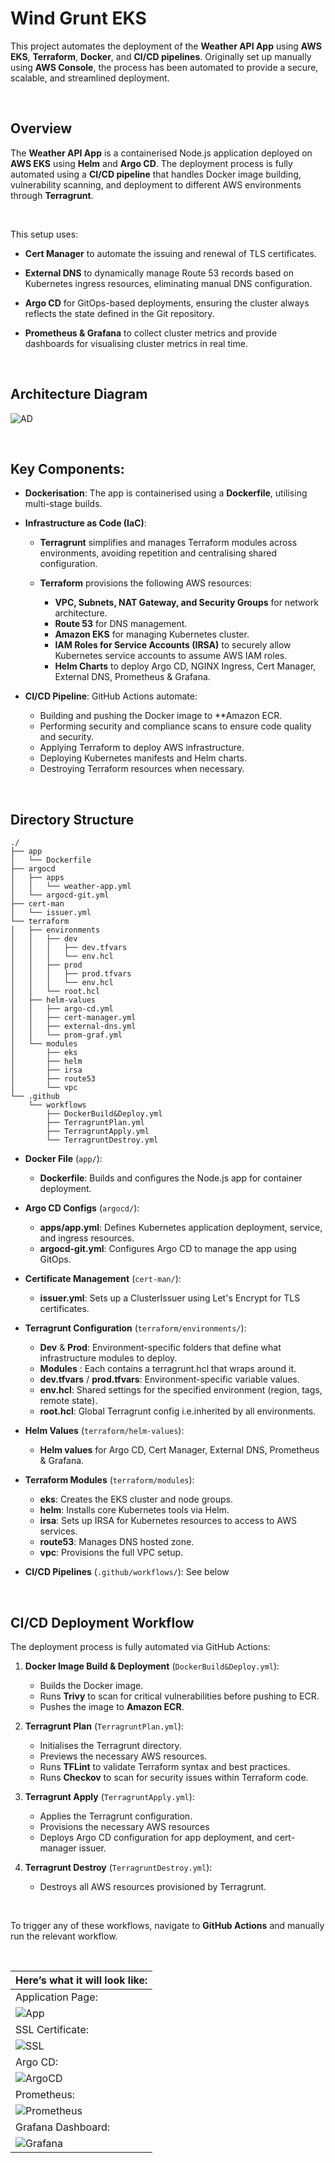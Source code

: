 # Wind Grunt EKS

This project automates the deployment of the **Weather API App** using **AWS EKS**, **Terraform**, **Docker**, and **CI/CD pipelines**. Originally set up manually using **AWS Console**, the process has been automated to provide a secure, scalable, and streamlined deployment.

<br>

## Overview

The **Weather API App** is a containerised Node.js application deployed on **AWS EKS** using **Helm** and **Argo CD**. The deployment process is fully automated using a **CI/CD pipeline** that handles Docker image building, vulnerability scanning, and deployment to different AWS environments through **Terragrunt**.

<br>

This setup uses:


- **Cert Manager** to automate the issuing and renewal of TLS certificates.

- **External DNS** to dynamically manage Route 53 records based on Kubernetes ingress resources, eliminating manual DNS configuration.

- **Argo CD** for GitOps-based deployments, ensuring the cluster always reflects the state defined in the Git repository.

- **Prometheus & Grafana** to collect cluster metrics and provide dashboards for visualising cluster metrics in real time.

<br>

## Architecture Diagram

![AD](https://raw.githubusercontent.com/JunedConnect/project-bravo-terragrunt/main/images/Architecture%20Diagram.png)

<br>

## Key Components:

- **Dockerisation**: The app is containerised using a **Dockerfile**, utilising multi-stage builds.

- **Infrastructure as Code (IaC)**:

    - **Terragrunt** simplifies and manages Terraform modules across environments, avoiding repetition and centralising shared configuration.

    - **Terraform** provisions the following AWS resources:
        - **VPC, Subnets, NAT Gateway, and Security Groups** for network architecture.
        - **Route 53** for DNS management.
        - **Amazon EKS** for managing Kubernetes cluster.
        - **IAM Roles for Service Accounts (IRSA)** to securely allow Kubernetes service accounts to assume AWS IAM roles.
        - **Helm Charts** to deploy Argo CD, NGINX Ingress, Cert Manager, External DNS, Prometheus & Grafana.

- **CI/CD Pipeline**: GitHub Actions automate:
    - Building and pushing the Docker image to **Amazon ECR.
    - Performing security and compliance scans to ensure code quality and security.
    - Applying Terraform to deploy AWS infrastructure.
    - Deploying Kubernetes manifests and Helm charts.
    - Destroying Terraform resources when necessary.

<br>

## Directory Structure

```
./
├── app
│   └── Dockerfile
├── argocd
│   ├── apps
│   │   └── weather-app.yml
│   └── argocd-git.yml
├── cert-man
│   └── issuer.yml
└── terraform
│   ├── environments
│   │   ├── dev
│   │   │   ├── dev.tfvars
│   │   │   └── env.hcl
│   │   ├── prod
│   │   │   ├── prod.tfvars
│   │   │   └── env.hcl
│   │   └── root.hcl
│   ├── helm-values
│   │   ├── argo-cd.yml
│   │   ├── cert-manager.yml
│   │   ├── external-dns.yml
│   │   └── prom-graf.yml
│   └── modules
│       ├── eks
│       ├── helm
│       ├── irsa
│       ├── route53
│       └── vpc
└── .github
    └── workflows
        ├── DockerBuild&Deploy.yml
        ├── TerragruntPlan.yml
        ├── TerragruntApply.yml
        └── TerragruntDestroy.yml
```

- **Docker File** (`app/`):
    - **Dockerfile**: Builds and configures the Node.js app for container deployment.

- **Argo CD Configs** (`argocd/`):
    - **apps/app.yml**: Defines Kubernetes application deployment, service, and ingress resources.
    - **argocd-git.yml**: Configures Argo CD to manage the app using GitOps.

- **Certificate Management** (`cert-man/`):
    - **issuer.yml**: Sets up a ClusterIssuer using Let's Encrypt for TLS certificates.

- **Terragrunt Configuration** (`terraform/environments/`):
    - **Dev** & **Prod**: Environment-specific folders that define what infrastructure modules to deploy.
    - **Modules** : Each contains a terragrunt.hcl that wraps around it.
    - **dev.tfvars** / **prod.tfvars**: Environment-specific variable values.
    - **env.hcl**: Shared settings for the specified environment (region, tags, remote state).
    - **root.hcl**: Global Terragrunt config i.e.inherited by all environments.

- **Helm Values** (`terraform/helm-values`):
    - **Helm values** for Argo CD, Cert Manager, External DNS, Prometheus & Grafana.

- **Terraform Modules** (`terraform/modules`):
    - **eks**: Creates the EKS cluster and node groups.
    - **helm**: Installs core Kubernetes tools via Helm.
    - **irsa**: Sets up IRSA for Kubernetes resources to access to AWS services.
    - **route53**: Manages DNS hosted zone.
    - **vpc**: Provisions the full VPC setup.

- **CI/CD Pipelines** (`.github/workflows/`): See below

<br>


## CI/CD Deployment Workflow

The deployment process is fully automated via GitHub Actions:

1. **Docker Image Build & Deployment** (`DockerBuild&Deploy.yml`):
    - Builds the Docker image.
    - Runs **Trivy** to scan for critical vulnerabilities before pushing to ECR.
    - Pushes the image to **Amazon ECR**.

2. **Terragrunt Plan** (`TerragruntPlan.yml`):
    - Initialises the Terragrunt directory.
    - Previews the necessary AWS resources.
    - Runs **TFLint** to validate Terraform syntax and best practices.
    - Runs **Checkov** to scan for security issues within Terraform code.

3. **Terragrunt Apply** (`TerragruntApply.yml`):
    - Applies the Terragrunt configuration.
    - Provisions the necessary AWS resources
    - Deploys Argo CD configuration for app deployment, and cert-manager issuer.

4. **Terragrunt Destroy** (`TerragruntDestroy.yml`):
    - Destroys all AWS resources provisioned by Terragrunt.

<br>

To trigger any of these workflows, navigate to **GitHub Actions** and manually run the relevant workflow.

<br>

|Here’s what it will look like:|
|-------|
|Application Page:|
| ![App](https://raw.githubusercontent.com/JunedConnect/project-bravo-terragrunt/main/images/App%20Page.png) |
|SSL Certificate:|
| ![SSL](https://raw.githubusercontent.com/JunedConnect/project-bravo-terragrunt/main/images/SSL%20Certificate.png) |
|Argo CD:|
| ![ArgoCD](https://raw.githubusercontent.com/JunedConnect/project-bravo-terragrunt/main/images/ArgoCD%20Page.png) |
|Prometheus:|
| ![Prometheus](https://raw.githubusercontent.com/JunedConnect/project-bravo-terragrunt/main/images/Prometheus%20Page.png) |
|Grafana Dashboard:|
| ![Grafana](https://raw.githubusercontent.com/JunedConnect/project-bravo-terragrunt/main/images/Grafana%20Dashboard.png) |
